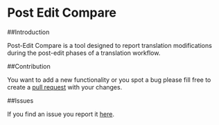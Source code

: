 # Post Edit Compare

##Introduction

Post-Edit Compare is a tool designed to report translation modifications during the post-edit phases of a translation workflow.

##Contribution

You want to add a new functionality or you spot a bug please fill free to create a [pull request](http://www.codenewbie.org/blogs/how-to-make-a-pull-request) with your changes.


##Issues

If you find an issue you report it [here](https://github.com/sdl/SDL-Community/issues).
